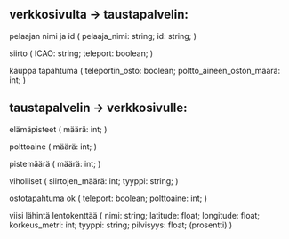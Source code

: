 ## verkkosivulta -> taustapalvelin:

pelaajan nimi ja id (
    pelaaja_nimi: string;
    id: string;
)

siirto (
    ICAO: string;
    teleport: boolean;
)

kauppa tapahtuma (
    teleportin_osto: boolean;
    poltto_aineen_oston_määrä: int;
)

## taustapalvelin -> verkkosivulle:

elämäpisteet (
    määrä: int;
)

polttoaine (
    määrä: int;
)

pistemäärä (
    määrä: int;
)

viholliset (
    siirtojen_määrä: int;
    tyyppi: string;
)

ostotapahtuma ok (
    teleport: boolean;
    polttoaine: int;
)

viisi lähintä lentokenttää (
    nimi: string;
    latitude: float;
    longitude: float;
    korkeus_metri: int;
    tyyppi: string;
    pilvisyys: float; (prosentti)
)